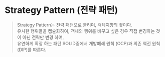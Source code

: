 # Strategy Pattern (전략 패턴)
> Strategy Pattern는 전략 패턴으로 불리며, 객체지향의 꽃이다.  
유사한 행위들을 캡슐화하여, 객체의 행위를 바꾸고 싶은 경우 직접 변경하는 것이 아닌 전략만 변경 하여,  
유연하게 확장 하는 패턴 SOLID중에서 개방폐쇄 원칙 (OCP)과 의존 역전 원칙 (DIP)를 따른다.